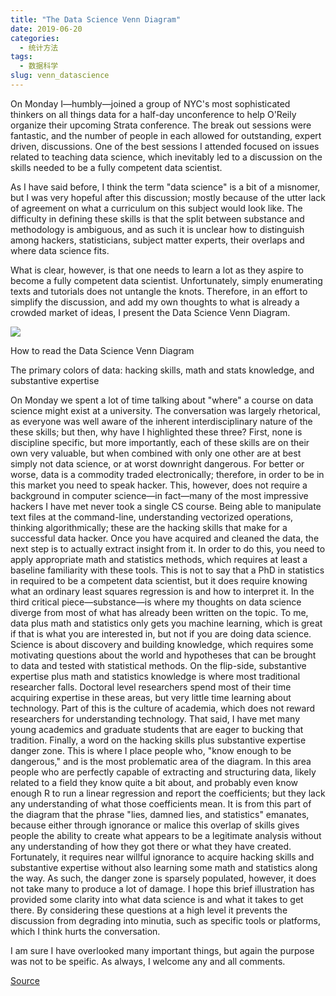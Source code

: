 ```yaml
---
title: "The Data Science Venn Diagram"
date: 2019-06-20
categories:
  - 统计方法
tags:
  - 数据科学
slug: venn_datascience
---
```



On Monday I—humbly—joined a group of NYC's most sophisticated thinkers on all things data for a half-day unconference to help O'Reily organize their upcoming Strata conference. The break out sessions were fantastic, and the number of people in each allowed for outstanding, expert driven, discussions. One of the best sessions I attended focused on issues related to teaching data science, which inevitably led to a discussion on the skills needed to be a fully competent data scientist.

As I have said before, I think the term "data science" is a bit of a misnomer, but I was very hopeful after this discussion; mostly because of the utter lack of agreement on what a curriculum on this subject would look like. The difficulty in defining these skills is that the split between substance and methodology is ambiguous, and as such it is unclear how to distinguish among hackers, statisticians, subject matter experts, their overlaps and where data science fits.

What is clear, however, is that one needs to learn a lot as they aspire to become a fully competent data scientist. Unfortunately, simply enumerating texts and tutorials does not untangle the knots. Therefore, in an effort to simplify the discussion, and add my own thoughts to what is already a crowded market of ideas, I present the Data Science Venn Diagram.

![](/images/datascience_venn_ori.png)

How to read the Data Science Venn Diagram

The primary colors of data: hacking skills, math and stats knowledge, and substantive expertise

On Monday we spent a lot of time talking about "where" a course on data science might exist at a university. The conversation was largely rhetorical, as everyone was well aware of the inherent interdisciplinary nature of the these skills; but then, why have I highlighted these three? First, none is discipline specific, but more importantly, each of these skills are on their own very valuable, but when combined with only one other are at best simply not data science, or at worst downright dangerous.
For better or worse, data is a commodity traded electronically; therefore, in order to be in this market you need to speak hacker. This, however, does not require a background in computer science—in fact—many of the most impressive hackers I have met never took a single CS course. Being able to manipulate text files at the command-line, understanding vectorized operations, thinking algorithmically; these are the hacking skills that make for a successful data hacker.
Once you have acquired and cleaned the data, the next step is to actually extract insight from it. In order to do this, you need to apply appropriate math and statistics methods, which requires at least a baseline familiarity with these tools. This is not to say that a PhD in statistics in required to be a competent data scientist, but it does require knowing what an ordinary least squares regression is and how to interpret it.
In the third critical piece—substance—is where my thoughts on data science diverge from most of what has already been written on the topic. To me, data plus math and statistics only gets you machine learning, which is great if that is what you are interested in, but not if you are doing data science. Science is about discovery and building knowledge, which requires some motivating questions about the world and hypotheses that can be brought to data and tested with statistical methods. On the flip-side, substantive expertise plus math and statistics knowledge is where most traditional researcher falls. Doctoral level researchers spend most of their time acquiring expertise in these areas, but very little time learning about technology. Part of this is the culture of academia, which does not reward researchers for understanding technology. That said, I have met many young academics and graduate students that are eager to bucking that tradition.
Finally, a word on the hacking skills plus substantive expertise danger zone. This is where I place people who, "know enough to be dangerous," and is the most problematic area of the diagram. In this area people who are perfectly capable of extracting and structuring data, likely related to a field they know quite a bit about, and probably even know enough R to run a linear regression and report the coefficients; but they lack any understanding of what those coefficients mean. It is from this part of the diagram that the phrase "lies, damned lies, and statistics" emanates, because either through ignorance or malice this overlap of skills gives people the ability to create what appears to be a legitimate analysis without any understanding of how they got there or what they have created. Fortunately, it requires near willful ignorance to acquire hacking skills and substantive expertise without also learning some math and statistics along the way. As such, the danger zone is sparsely populated, however, it does not take many to produce a lot of damage.
I hope this brief illustration has provided some clarity into what data science is and what it takes to get there. By considering these questions at a high level it prevents the discussion from degrading into minutia, such as specific tools or platforms, which I think hurts the conversation.

I am sure I have overlooked many important things, but again the purpose was not to be speific. As always, I welcome any and all comments.

[Source](http://drewconway.com/zia/2013/3/26/the-data-science-venn-diagram)